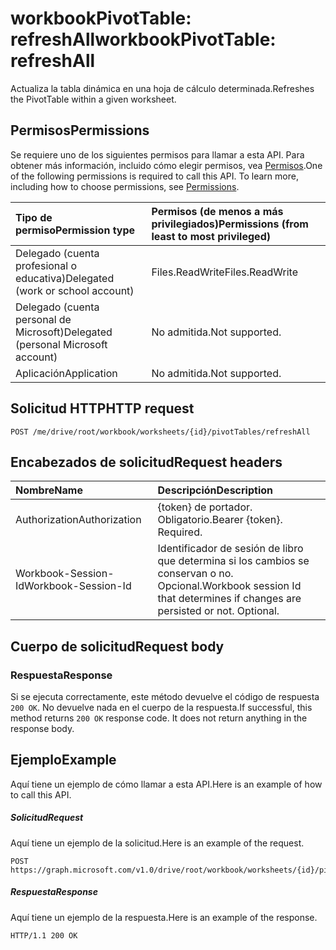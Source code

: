 # <a name="workbookpivottable-refreshall"></a><span data-ttu-id="f682a-101">workbookPivotTable: refreshAll</span><span class="sxs-lookup"><span data-stu-id="f682a-101">workbookPivotTable: refreshAll</span></span>

<span data-ttu-id="f682a-102">Actualiza la tabla dinámica en una hoja de cálculo determinada.</span><span class="sxs-lookup"><span data-stu-id="f682a-102">Refreshes the PivotTable within a given worksheet.</span></span>

## <a name="permissions"></a><span data-ttu-id="f682a-103">Permisos</span><span class="sxs-lookup"><span data-stu-id="f682a-103">Permissions</span></span>
<span data-ttu-id="f682a-p101">Se requiere uno de los siguientes permisos para llamar a esta API. Para obtener más información, incluido cómo elegir permisos, vea [Permisos](../../../concepts/permissions_reference.md).</span><span class="sxs-lookup"><span data-stu-id="f682a-p101">One of the following permissions is required to call this API. To learn more, including how to choose permissions, see [Permissions](../../../concepts/permissions_reference.md).</span></span>

|<span data-ttu-id="f682a-106">Tipo de permiso</span><span class="sxs-lookup"><span data-stu-id="f682a-106">Permission type</span></span>      | <span data-ttu-id="f682a-107">Permisos (de menos a más privilegiados)</span><span class="sxs-lookup"><span data-stu-id="f682a-107">Permissions (from least to most privileged)</span></span>              |
|:--------------------|:---------------------------------------------------------|
|<span data-ttu-id="f682a-108">Delegado (cuenta profesional o educativa)</span><span class="sxs-lookup"><span data-stu-id="f682a-108">Delegated (work or school account)</span></span> | <span data-ttu-id="f682a-109">Files.ReadWrite</span><span class="sxs-lookup"><span data-stu-id="f682a-109">Files.ReadWrite</span></span>    |
|<span data-ttu-id="f682a-110">Delegado (cuenta personal de Microsoft)</span><span class="sxs-lookup"><span data-stu-id="f682a-110">Delegated (personal Microsoft account)</span></span> | <span data-ttu-id="f682a-111">No admitida.</span><span class="sxs-lookup"><span data-stu-id="f682a-111">Not supported.</span></span>    |
|<span data-ttu-id="f682a-112">Aplicación</span><span class="sxs-lookup"><span data-stu-id="f682a-112">Application</span></span> | <span data-ttu-id="f682a-113">No admitida.</span><span class="sxs-lookup"><span data-stu-id="f682a-113">Not supported.</span></span> |

## <a name="http-request"></a><span data-ttu-id="f682a-114">Solicitud HTTP</span><span class="sxs-lookup"><span data-stu-id="f682a-114">HTTP request</span></span>
<!-- { "blockType": "ignored" } -->
```http
POST /me/drive/root/workbook/worksheets/{id}/pivotTables/refreshAll

```
## <a name="request-headers"></a><span data-ttu-id="f682a-115">Encabezados de solicitud</span><span class="sxs-lookup"><span data-stu-id="f682a-115">Request headers</span></span>
| <span data-ttu-id="f682a-116">Nombre</span><span class="sxs-lookup"><span data-stu-id="f682a-116">Name</span></span>       | <span data-ttu-id="f682a-117">Descripción</span><span class="sxs-lookup"><span data-stu-id="f682a-117">Description</span></span>|
|:---------------|:----------|
| <span data-ttu-id="f682a-118">Authorization</span><span class="sxs-lookup"><span data-stu-id="f682a-118">Authorization</span></span>  | <span data-ttu-id="f682a-p102">{token} de portador. Obligatorio.</span><span class="sxs-lookup"><span data-stu-id="f682a-p102">Bearer {token}. Required.</span></span> |
| <span data-ttu-id="f682a-121">Workbook-Session-Id</span><span class="sxs-lookup"><span data-stu-id="f682a-121">Workbook-Session-Id</span></span>  | <span data-ttu-id="f682a-p103">Identificador de sesión de libro que determina si los cambios se conservan o no. Opcional.</span><span class="sxs-lookup"><span data-stu-id="f682a-p103">Workbook session Id that determines if changes are persisted or not. Optional.</span></span>|

## <a name="request-body"></a><span data-ttu-id="f682a-124">Cuerpo de solicitud</span><span class="sxs-lookup"><span data-stu-id="f682a-124">Request body</span></span>

### <a name="response"></a><span data-ttu-id="f682a-125">Respuesta</span><span class="sxs-lookup"><span data-stu-id="f682a-125">Response</span></span>
<span data-ttu-id="f682a-p104">Si se ejecuta correctamente, este método devuelve el código de respuesta `200 OK`. No devuelve nada en el cuerpo de la respuesta.</span><span class="sxs-lookup"><span data-stu-id="f682a-p104">If successful, this method returns `200 OK` response code. It does not return anything in the response body.</span></span>

## <a name="example"></a><span data-ttu-id="f682a-128">Ejemplo</span><span class="sxs-lookup"><span data-stu-id="f682a-128">Example</span></span>
<span data-ttu-id="f682a-129">Aquí tiene un ejemplo de cómo llamar a esta API.</span><span class="sxs-lookup"><span data-stu-id="f682a-129">Here is an example of how to call this API.</span></span>
##### <a name="request"></a><span data-ttu-id="f682a-130">Solicitud</span><span class="sxs-lookup"><span data-stu-id="f682a-130">Request</span></span>
<span data-ttu-id="f682a-131">Aquí tiene un ejemplo de la solicitud.</span><span class="sxs-lookup"><span data-stu-id="f682a-131">Here is an example of the request.</span></span>
<!-- {
  "blockType": "request",
  "name": "workbookpivottable_refreshall"
}-->
```http
POST https://graph.microsoft.com/v1.0/drive/root/workbook/worksheets/{id}/pivotTables/refreshAll
```

##### <a name="response"></a><span data-ttu-id="f682a-132">Respuesta</span><span class="sxs-lookup"><span data-stu-id="f682a-132">Response</span></span>
<span data-ttu-id="f682a-133">Aquí tiene un ejemplo de la respuesta.</span><span class="sxs-lookup"><span data-stu-id="f682a-133">Here is an example of the response.</span></span>
<!-- {
  "blockType": "response",
  "truncated": true,
  "@odata.type": "microsoft.graph.none"
} -->
```http
HTTP/1.1 200 OK
```

